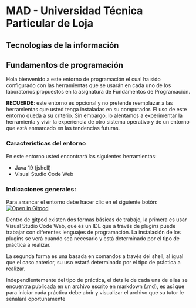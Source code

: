 # MAD - Universidad Técnica Particular de Loja
## Tecnologías de la información
## Fundamentos de programación

Hola bienvenido a este entorno de programación el cual ha sido configurado con las herramientas que se usarán en cada uno de los laboratorios propuestos en la asignatura de Fundamentos de Programación.

**RECUERDE**: este entorno es opcional y no pretende reemplazar a las herramientas que usted tenga instaladas en su computador. El uso de este entorno queda a su criterio. Sin embargo, lo alentamos a experimentar la herramienta y vivir la experiencia de otro sistema operativo y de un entorno que está enmarcado en las tendencias futuras.


### Características del entorno

En este entorno usted encontrará las siguientes herramientas:

- Java 19 (jshell)
- Visual Studio Code Web


### Indicaciones generales:

Para arrancar el entorno debe hacer clic en el siguiente botón:
[![Open in Gitpod](https://gitpod.io/button/open-in-gitpod.svg)](https://gitpod.io/#https://github.com/MAD-UTPL-TI/fundamentos-programacion.git)

Dentro de gitpod existen dos formas básicas de trabajo, la primera es usar Visual Studio Code Web, que es un IDE que a través de plugins puede trabajar con diferentes lenguajes de programación. La instalación de los plugins se verá cuando sea necesario y está determinado por el tipo de práctica a realizar.

La segunda forma es una basada en comandos a través del shell, al igual que el caso anterior, su uso estará determinado por el tipo de práctica a realizar.

Independientemente del tipo de práctica, el detalle de cada una de ellas se encuentra publicada en un archivo escrito en markdown (.md), es así que para iniciar cada práctica debe abrir y visualizar el archivo que su tutor le señalará oportunamente
